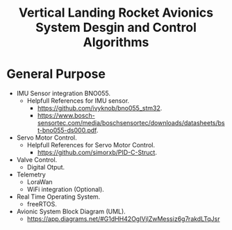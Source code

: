 
<h1 align="center"> Vertical Landing Rocket Avionics System Desgin and Control Algorithms </h1>

# General Purpose


* IMU Sensor integration BNO055.
  - Helpfull References for IMU sensor.
    - https://github.com/ivyknob/bno055_stm32.
    - https://www.bosch-sensortec.com/media/boschsensortec/downloads/datasheets/bst-bno055-ds000.pdf.
* Servo Motor Control.
  - Helpfull References for Servo Motor Control.
    - https://github.com/simorxb/PID-C-Struct.
* Valve Control.
  - Digital Otput.
* Telemetry
  - LoraWan
  - WiFi integration (Optional).
* Real Time Operating System.
  - freeRTOS.
* Avionic System Block Diagram (UML).
  - https://app.diagrams.net/#G1dHH42OgIVjlZwMessiz6g7rakdLTqJsr


